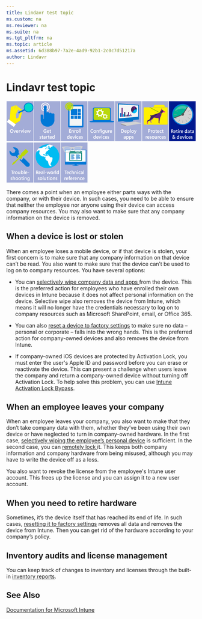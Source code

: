 ```yaml
---
title: Lindavr test topic
ms.custom: na
ms.reviewer: na
ms.suite: na
ms.tgt_pltfrm: na
ms.topic: article
ms.assetid: 6d388b97-7a2e-4ad9-92b1-2c0c7d51217a
author: Lindavr
---
```

# Lindavr test topic
![](./media/WIT_Nav_OverviewGray.png)![](./media/WIT_Nav_GetStartedGray.png)![](./media/WIT_Nav_EnrollDevicesGray.png)![](./media/WIT_Nav_ConfigureDevicesGray.png)![](./media/WIT_Nav_DeployAppsGray.png)![](./media/WIT_Nav_ProtectResourcesGray.png)![](./media/WIT_Nav_RetireDataDevices.png)![](./media/WIT_Nav_TroubleshootingGray.png)![](./media/WIT_Nav_RealworldSolutionsGray.png)![](./media/WIT_Nav_TechnicalReferenceGray.png)

There comes a point when an employee either parts ways with the company, or with their device. In such cases, you need to be able to ensure
		   that neither the employee nor anyone using their device can access company resources. You may also want to make sure that any company 
			information on the device is removed.

## When a device is lost or stolen
When an employee loses a mobile device, or if that device is stolen, your first concern is to make sure that any company information on that device can’t be read. You also want to make sure that the device can’t be used to log on to company resources. You have several options:

-   You can [ selectively wipe company data and apps ](https://technet.microsoft.com/library/jj676679.aspx) from the device. This is the preferred action for employees who have enrolled their own devices in Intune because it does not affect personal information on the device. Selective wipe also removes the device from Intune, which means it will no longer have the credentials necessary to log on to company resources such as Microsoft SharePoint, email, or Office 365.

-   You can also [ reset a device to factory settings](https://technet.microsoft.com/library/jj676679.aspx) to make sure no data – personal or corporate – falls into the wrong hands. This is the preferred action for company-owned devices and also removes the device from Intune.

-   If company-owned iOS devices are protected by Activation Lock, you must enter the user's Apple ID and password  before you can erase or reactivate the device. This can present a challenge when users leave the company and return a company-owned device without turning off Activation Lock. To help solve this problem, you can use [Intune Activation Lock Bypass](https://technet.microsoft.com/library/mt414176.aspx).

## When an employee leaves your company
When an employee leaves your company, you also want to make that they don’t take company data with them, whether they’ve been using their own device or have neglected to turn in company-owned hardware.  In the first case, [selectively wiping the employee’s personal device](https://technet.microsoft.com/library/jj676679.aspx) is sufficient. In the second case, you can [remotely lock ](https://technet.microsoft.com/library/jj676679.aspx) it. This keeps both company information and company hardware from being misused, although you may have to write the device off as a loss.

You also want to revoke the license from the employee's Intune user account. This frees up the license and you can assign it to a new user  account.

## When you need to retire hardware
Sometimes, it’s the device itself that has reached its end of life. In such cases, [resetting it to factory settings](https://technet.microsoft.com/library/jj676679.aspx) removes all data and removes the device from Intune. Then you can get rid of the hardware according to your company’s policy.

## Inventory audits and license management
You can keep track of changes to inventory and licenses through the built-in [inventory reports](https://technet.microsoft.com/library/dn646977.aspx).

## See Also
[Documentation for Microsoft Intune](documentation-for-microsoft-intune.md)

